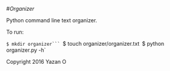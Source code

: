 #*Organizer*

Python command line text organizer.

To run:

`$ mkdir organizer```
`$ touch organizer/organizer.txt`
`$ python organizer.py -h`

Copyright 2016 Yazan O

